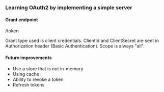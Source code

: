 ### Learning OAuth2 by implementing a simple server

#### Grant endpoint

/token

Grant type used is client credentials. ClientId and ClientSecret are sent in Authorization header (Basic Authentication). Scope is always "all".

#### Future improvements

- Use a store that is not in-memory
- Using cache
- Ability to revoke a token
- Refresh tokens